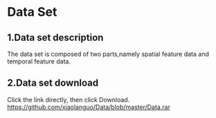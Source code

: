 # Data Set
## **1.Data set description**
The data set is composed of two parts,namely spatial feature data and temporal feature data.
## **2.Data set download**
Click the link directly, then click Download.
https://github.com/xiaolanguo/Data/blob/master/Data.rar
